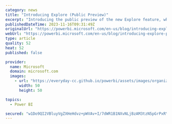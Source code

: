 ```yaml
---
category: news
title: "Introducing Explore (Public Preview)"
excerpt: "Introducing the public preview of the new Explore feature, where users have a lightweight and focused experience to explore their data. Similar to exporting and building a PivotTable in Excel, now, directly within Power BI users can quickly launch Explore to begin creating a matrix/visual pair to get"
publishedDateTime: 2023-11-16T09:31:49Z
originalUrl: "https://powerbi.microsoft.com/en-us/blog/introducing-explore-public-preview/"
webUrl: "https://powerbi.microsoft.com/en-us/blog/introducing-explore-public-preview/"
type: article
quality: 52
heat: 52
published: false

provider:
  name: Microsoft
  domain: microsoft.com
  images:
    - url: "https://everyday-cc.github.io/powerbi/assets/images/organizations/microsoft.com-50x50.jpg"
      width: 50
      height: 50

topics:
  - Power BI

secured: "w1Do9QI2VBluyVgZXHeHdvz+pWVAv+I/7dWR1B1NXvNLjBzAM3tzN5pGrPxRYkSzPr+DNYiEoPOQLTNMWSWiqc+FjUAONJKmvd8EWYhvPopP/EPes4FKpAuDWFr3zC0lLtmA3UnYSiImMG8DXL13tven6mZpMvlunplchYrf3A6h+gphQMndfCMC4pZWjT2HvyMVY429AN1Sftxyz6PABbOpW4EmeFFkaJmo98vguNYJf0dqbkAUJgsjKXiwg6nXRx6jkaRxzpB3CeUB2wMFctdWOv7JkLDJ2/jwf/7/W5UKyThlElyYBpT1R917RF3i75WWuRZqKavVZTMqKwc2OS5PLPin4HNQEn0y7lGtolA=;it5KMMZrLNbw1k9dbAGvow=="
---
```


